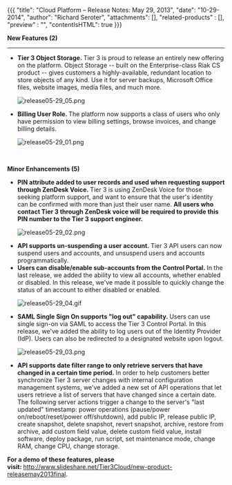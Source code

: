 {{{
  "title": "Cloud Platform – Release Notes: May 29, 2013",
  "date": "10-29-2014",
  "author": "Richard Seroter",
  "attachments": [],
  "related-products" : [],
  "preview" : "",
  "contentIsHTML": true
}}}

<p><strong>New Features (2)</strong>
</p>
<hr />
<ul>
  <li><strong>Tier 3 Object Storage.&nbsp;</strong>Tier 3 is proud to release an entirely new offering on the platform. Object Storage -- built on the Enterprise-class Riak CS product -- gives customers a highly-available, redundant location to store objects
    of any kind. Use it for server backups, Microsoft Office files, website images, media files, and much more.&nbsp;
    <p><img src="http://help.tier3.comhttps://t3n.zendesk.com/attachments/token/eeadf9herokl1ky/?name=release05-29_05.png" alt="release05-29_05.png" />
    </p>
  </li>
  <li><strong>Billing User Role.&nbsp;</strong>The platform now supports a class of users who only have permission to view billing settings, browse invoices, and change billing details.
    <p><img src="http://help.tier3.comhttps://t3n.zendesk.com/attachments/token/ppirucxmvgp5wvr/?name=release05-29_01.png" alt="release05-29_01.png" />
    </p>
  </li>
</ul>
<p>&nbsp;</p>
<p><strong>Minor Enhancements (5)</strong>
</p>
<ul>
  <li><strong>PIN attribute added to user records and used when requesting support through ZenDesk Voice.&nbsp;</strong>Tier 3 is using ZenDesk Voice for those seeking platform support, and want to ensure that the user's identity can be confirmed with more
    than just their user name.&nbsp;<strong>All users who contact Tier 3 through ZenDesk voice will be required to provide this PIN number to the Tier 3 support engineer.</strong>
    <p><img src="http://help.tier3.comhttps://t3n.zendesk.com/attachments/token/cgeejhhs5laut6y/?name=release05-29_02.png" alt="release05-29_02.png" />
    </p>
  </li>
  <li><strong>API supports un-suspending a user account.&nbsp;</strong>Tier 3 API users can now suspend users and accounts, and unsuspend users and accounts programmatically.</li>
  <li><strong>Users can disable/enable sub-accounts from the Control Portal.&nbsp;</strong>In the last release, we added the ability to view all accounts, whether enabled or disabled. In this release, we've made it possible to quickly change the status of
    an account to either disabled or enabled.
    <p><img src="http://help.tier3.comhttps://t3n.zendesk.com/attachments/token/2uimxe7qloa3tty/?name=release05-29_04.gif" alt="release05-29_04.gif" />
    </p>
  </li>
  <li><strong>SAML Single Sign On supports "log out"&nbsp;capability.&nbsp;</strong>Users can use single sign-on via SAML to access the Tier 3 Control Portal. In this release, we've added the ability to log users out of the Identity Provider (IdP). Users
    can also be redirected to a designated website upon logout.
    <p><img src="http://help.tier3.comhttps://t3n.zendesk.com/attachments/token/fkcoxgqnvehjlqx/?name=release05-29_03.png" alt="release05-29_03.png" />
    </p>
  </li>
  <li><strong>API supports date filter range to only retrieve servers that have changed in a certain time period.&nbsp;</strong>In order to help customers better synchronize Tier 3 server changes with internal configuration management systems, we've added
    a new set of API operations that let users retrieve a list of servers that have changed since a certain date. The following server actions trigger a change to the server's "last updated" timestamp: power operations (pause/power on/reboot/reset/power
    off/shutdown), add public IP, release public IP, create snapshot, delete snapshot, revert snapshot, archive, restore from archive, add custom field value, delete custom field value, install software, deploy package, run script, set maintenance mode,
    change RAM, change CPU, change storage.</li>
</ul>
<p><strong>For a demo of these features, please visit:&nbsp;</strong><a href="http://www.slideshare.net/Tier3Cloud/new-product-releasemay2013final" target="_blank">http://www.slideshare.net/Tier3Cloud/new-product-releasemay2013final</a>.</p>
<p><strong>&nbsp;</strong>
</p>